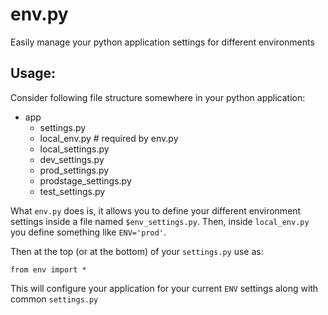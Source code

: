 env.py
======

Easily manage your python application settings for different environments

Usage:
------

Consider following file structure somewhere in your python application:

- app
  - settings.py
  - local_env.py            # required by env.py
  - local_settings.py
  - dev_settings.py
  - prod_settings.py
  - prodstage_settings.py
  - test_settings.py

What `env.py` does is, it allows you to define your different environment settings 
inside a file named `$env_settings.py`. Then, inside `local_env.py` you define 
something like `ENV='prod'`.

Then at the top (or at the bottom) of your `settings.py` use as:

`from env import *`

This will configure your application for your current `ENV` settings along with common `settings.py`
